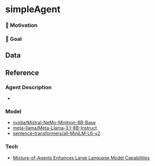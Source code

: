 # simpleAgent
### 💪 Motivation

### 🎯 Goal

## Data

## Reference
### Agent Description
* []()

### Model
* [nvidia/Mistral-NeMo-Minitron-8B-Base](https://huggingface.co/nvidia/Mistral-NeMo-Minitron-8B-Base)
* [meta-llama/Meta-Llama-3.1-8B-Instruct](https://huggingface.co/meta-llama/Meta-Llama-3.1-8B-Instruct)
* [sentence-transformers/all-MiniLM-L6-v2](https://huggingface.co/sentence-transformers/all-MiniLM-L6-v2)

### Tech
* [Mixture-of-Agents Enhances Large Language Model Capabilities](https://arxiv.org/pdf/2406.04692)

